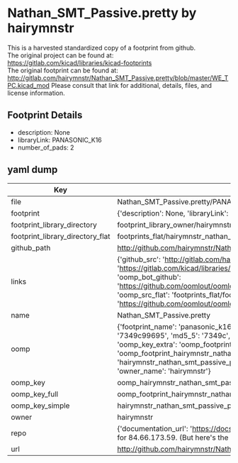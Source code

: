 # Nathan_SMT_Passive.pretty by hairymnstr  
This is a harvested standardized copy of a footprint from github.  
The original project can be found at:  
https://gitlab.com/kicad/libraries/kicad-footprints  
The original footprint can be found at:
http://gitlab.com/hairymnstr/Nathan_SMT_Passive.pretty/blob/master/WE_TPC.kicad_mod
Please consult that link for additional, details, files, and license information.  
## Footprint Details
* description: None  
* libraryLink: PANASONIC_K16  
* number_of_pads: 2  
## yaml dump  
| Key | Value |  
| --- | --- |  
| file | Nathan_SMT_Passive.pretty/PANASONIC_K16.kicad_mod |  
| footprint | {'description': None, 'libraryLink': 'PANASONIC_K16', 'number_of_pads': 2} |  
| footprint_library_directory | footprint_library_owner/hairymnstr_Nathan_SMT_Passive.pretty |  
| footprint_library_directory_flat | footprints_flat/hairymnstr_nathan_smt_passive_panasonic_k16/working |  
| github_path | http://github.com/hairymnstr/Nathan_SMT_Passive.pretty/blob/master/PANASONIC_K16.kicad_mod |  
| links | {'github_src': 'http://gitlab.com/hairymnstr/Nathan_SMT_Passive.pretty/blob/master/WE_TPC.kicad_mod', 'github_src_repo': 'https://gitlab.com/kicad/libraries/kicad-footprints', 'oomp_bot': 'footprints/hairymnstr_nathan_smt_passive_panasonic_k16/working', 'oomp_bot_github': 'https://github.com/oomlout/oomlout_oomp_footprint_bot/tree/main/footprints/hairymnstr_nathan_smt_passive_panasonic_k16/working', 'oomp_src_flat': 'footprints_flat/footprints_flat/hairymnstr_nathan_smt_passive_panasonic_k16/working', 'oomp_src_flat_github': 'https://github.com/oomlout/oomlout_oomp_footprint_src/tree/main/footprints_flat/hairymnstr_nathan_smt_passive_panasonic_k16/working'} |  
| name | Nathan_SMT_Passive.pretty |  
| oomp | {'footprint_name': 'panasonic_k16', 'library_name': 'nathan_smt_passive', 'md5': '7349c9969530f9b84ba5336081c432c8', 'md5_10': '7349c99695', 'md5_5': '7349c', 'md5_6': '7349c9', 'oomp_key': 'oomp_hairymnstr_nathan_smt_passive_panasonic_k16', 'oomp_key_extra': 'oomp_footprint_hairymnstr_nathan_smt_passive_panasonic_k16', 'oomp_key_full': 'oomp_footprint_hairymnstr_nathan_smt_passive_panasonic_k16_7349c9', 'oomp_key_simple': 'hairymnstr_nathan_smt_passive_panasonic_k16', 'original_filename': 'Nathan_SMT_Passive.pretty/PANASONIC_K16.kicad_mod', 'owner_name': 'hairymnstr'} |  
| oomp_key | oomp_hairymnstr_nathan_smt_passive_panasonic_k16 |  
| oomp_key_full | oomp_footprint_hairymnstr_nathan_smt_passive_panasonic_k16 |  
| oomp_key_simple | hairymnstr_nathan_smt_passive_panasonic_k16 |  
| owner | hairymnstr |  
| repo | {'documentation_url': 'https://docs.github.com/rest/overview/resources-in-the-rest-api#rate-limiting', 'message': "API rate limit exceeded for 84.66.173.59. (But here's the good news: Authenticated requests get a higher rate limit. Check out the documentation for more details.)"} |  
| url | http://github.com/hairymnstr/Nathan_SMT_Passive.pretty |  

